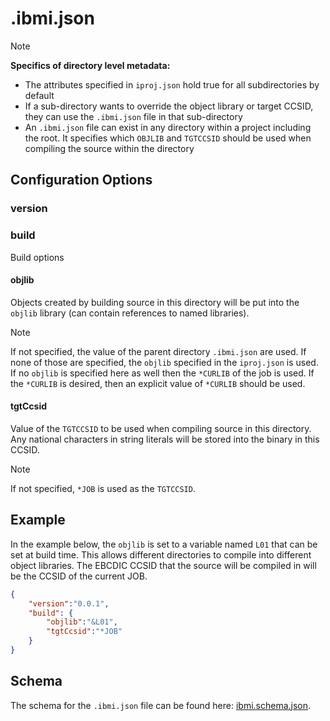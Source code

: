 # .ibmi.json

> [!NOTE]
>
> **Specifics of directory level metadata:**
>
> - The attributes specified in `iproj.json` hold true for all subdirectories by default
> - If a sub-directory wants to override the object library or target CCSID, they can use the `.ibmi.json` file in that sub-directory
> - An `.ibmi.json` file can exist in any directory within a project including the root. It specifies which `OBJLIB` and `TGTCCSID` should be used when compiling the source within the directory

## Configuration Options

### version

### build

Build options

#### objlib

Objects created by building source in this directory will be put into the `objlib` library (can contain references to named libraries).

> [!NOTE]
>
> If not specified, the value of the parent directory `.ibmi.json` are used. If none of those are specified, the `objlib` specified in the `iproj.json` is used. If no `objlib` is specified here as well then the `*CURLIB` of the job is used. If the `*CURLIB` is desired, then an explicit value of `*CURLIB` should be used.

#### tgtCcsid

Value of the `TGTCCSID` to be used when compiling source in this directory.  Any national characters in string literals
will be stored into the binary in this CCSID.

> [!NOTE]
>
> If not specified, `*JOB` is used as the `TGTCCSID`.

## Example

In the example below, the `objlib` is set to a variable named `L01` that can be set at build time. This allows different directories to compile into different object libraries. 
The EBCDIC CCSID that the source will be compiled in will be the CCSID of the current JOB.

```json
{
    "version":"0.0.1",
    "build": {
        "objlib":"&L01",
        "tgtCcsid":"*JOB"
    } 
}
```

## Schema

The schema for the `.ibmi.json` file can be found here: [ibmi.schema.json](https://github.com/IBM/vscode-ibmi-projectexplorer/blob/main/schema/ibmi.schema.json).
